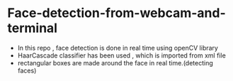 # Face-detection-from-webcam-and-terminal
- In this repo , face detection is done in real time using openCV library 
- HaarCascade classifier has been used , which is imported from xml file
- rectangular boxes are made around the face in real time.(detecting faces)
